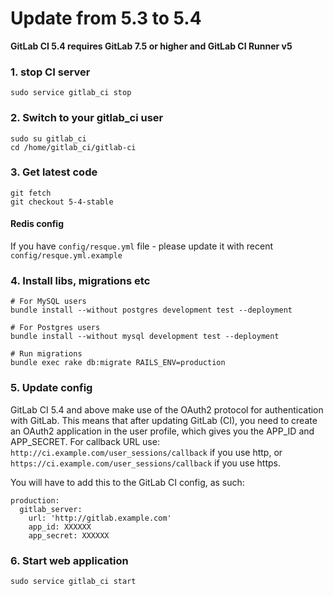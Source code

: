 # Update from 5.3 to 5.4

__GitLab CI 5.4 requires GitLab 7.5 or higher and GitLab CI Runner v5__

### 1. stop CI server

    sudo service gitlab_ci stop

### 2. Switch to your gitlab_ci user

```
sudo su gitlab_ci
cd /home/gitlab_ci/gitlab-ci
```

### 3. Get latest code

```
git fetch
git checkout 5-4-stable
```

#### Redis config

If you have `config/resque.yml` file - please update it with recent `config/resque.yml.example`

### 4. Install libs, migrations etc

```
# For MySQL users
bundle install --without postgres development test --deployment

# For Postgres users
bundle install --without mysql development test --deployment

# Run migrations
bundle exec rake db:migrate RAILS_ENV=production
```

### 5. Update config
GitLab CI 5.4 and above make use of the OAuth2 protocol for authentication with GitLab. This means that after updating GitLab (CI), you need to create an OAuth2 application in the user profile, which gives you the APP_ID and APP_SECRET. 
For callback URL use: `http://ci.example.com/user_sessions/callback` if you use http, or `https://ci.example.com/user_sessions/callback` if you use https.

You will have to add this to the GitLab CI config, as such:

```
production:
  gitlab_server:
    url: 'http://gitlab.example.com'
    app_id: XXXXXX
    app_secret: XXXXXX

```


### 6. Start web application

    sudo service gitlab_ci start
